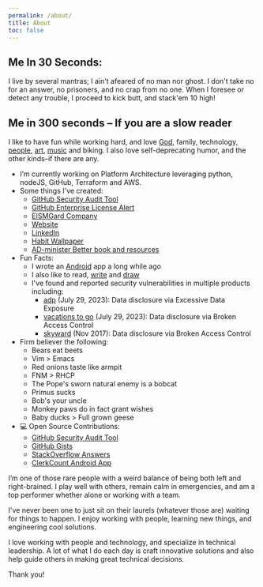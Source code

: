 ```yaml
---
permalink: /about/
title: About
toc: false
---
```


## Me In 30 Seconds:	

I live by several mantras; I ain't afeared of no man nor ghost. I don't take no for an answer, no prisoners, and no crap from no one. When I foresee or detect any trouble, I proceed to kick butt, and stack'em 10 high!

## Me in 300 seconds – If you are a slow reader
I like to have fun while working hard, and love [God](https://churchofjesuschrist.org), family, technology, [people](https://www.linkedin.com/in/benfrancom/), [art](https://benfran.com/tags/#art/), [music](https://benfran.com/tags/#music/) and biking. I also love self-deprecating humor, and the other kinds–if there are any. 

- I’m currently working on Platform Architecture leveraging python, nodeJS, GitHub, Terraform and AWS.
- Some things I've created:
  - [GitHub Security Audit Tool](https://github.com/EISMGard/github-audit-tool)
  - [GitHub Enterprise License Alert](https://github.com/EISMGard/github-enterprise-license-alert)
  - [EISMGard Company](https://www.eismgard.com)
  - [Website](https://benfran.com)
  - [LinkedIn](https://www.linkedin.com/in/benfrancom/)
  - [Habit Wallpaper](https://habituwall.com)
  - [AD-minister Better book and resources](https://administerbetter.com)
- Fun Facts:
  - I wrote an [Android](https://github.com/bfrancom/ClerkCount) app a long while ago
  - I also like to read, [write](https://benfran.com) and [draw](https://benfran.com/tags/#art)
  - I've found and reported security vulnerabilities in multiple products including:
    -  [adp](https://www.adp.com/) (July 29, 2023): Data disclosure via Excessive Data Exposure
    -  [vacations to go](https://www.vacationstogo.com/) (July 29, 2023): Data disclosure via Broken Access Control
    -  [skyward](https://en.wikipedia.org/wiki/Skyward) (Nov 2017): Data disclosure via Broken Access Control
- Firm believer the following:
  - Bears eat beets
  - Vim > Emacs
  - Red onions taste like armpit
  - FNM > RHCP
  - The Pope's sworn natural enemy is a bobcat
  - Primus sucks
  - Bob's your uncle
  - Monkey paws do in fact grant wishes
  - Baby ducks > Full grown geese
- 💻 Open Source Contributions:
  - [GitHub Security Audit Tool](https://github.com/EISMGard/github-audit-tool)
  - [GitHub Gists](https://gist.github.com/bfrancom)
  - [StackOverflow Answers](https://stackoverflow.com/users/7016129/ben-francom)
  - [ClerkCount Android App](https://github.com/bfrancom/ClerkCount)

I’m one of those rare people with a weird balance of being both left and right-brained. I play well with others, remain calm in emergencies, and am a top performer whether alone or working with a team. 

I've never been one to just sit on their laurels (whatever those are) waiting for things to happen. I enjoy working with people, learning new things, and engineering cool solutions.

I love working with people and technology, and specialize in technical leadership. A lot of what I do each day is craft innovative solutions and also help guide others in making great technical decisions.

Thank you!
